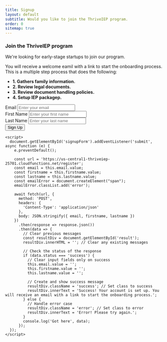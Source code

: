```yaml
---
title: Signup
layout: default
subtitle: Would you like to join the ThriveIEP program.
order: 0
sitemap: true
---
```


<style>
  .success {
    color: green;
    font-weight: bold;
  }

  .error {
    color: red;
    font-weight: bold;
  }
</style>

<div class="row">
  <div class="col-7">
    <h3>
      Join the ThriveIEP program
    </h3>
    <p>
      We're looking for early-stage startups to join our program.
    </p>
    <p>
      You will receive a welcome eamil with a link to start
      the onboarding process. This is a multiple step process
      that does the following:
      <ul>
        <li>
          <strong>1. Gathers family information.</strong>
        </li>
        <li>
          <strong>2. Review legal documents.</strong>
        </li>
        <li>
          <strong>3. Review document handling policies.</strong>
        </li>
        <li>
          <strong>4. Setup IEP packagep.</strong>
        </li>
      </ul>
    </p>
  </div>
  <div class="col-5">
    <form id="signupForm" action="your-server-endpoint" method="POST" class="form-group">
      <div class="mb-3">
        <label for="email">Email</label>
        <input type="email" name="email" id="email" class="form-control" placeholder="Enter your email" required />
      </div>
      <div class="mb-3">
        <label for="firstname">First Name</label>
        <input type="text" name="firstname" id="firstname" class="form-control" placeholder="Enter your first name" required />
      </div>
      <div class="mb-3">
        <label for="lastname">Last Name</label>
        <input type="text" name="lastname" id="lastname" class="form-control" placeholder="Enter your last name" required />
      </div>
      <button type="submit" class="btn btn-primary">Sign Up</button>
      <div id="result"></div>
    </form>

    <script>
      document.getElementById('signupForm').addEventListener('submit', async function (e) {
        e.preventDefault();

        const url = 'https://us-central1-thriveiep-25701.cloudfunctions.net/register';
        const email = this.email.value;
        const firstname = this.firstname.value;
        const lastname = this.lastname.value;
        const emailError = document.createElement("span");
        emailError.classList.add('error');
        
        await fetch(url, {
          method: 'POST',
          headers: {
            'Content-Type': 'application/json'
          },
          body: JSON.stringify({ email, firstname, lastname })
        })
          .then(response => response.json())
          .then(data => {
            // Clear previous messages
            const resultDiv = document.getElementById('result');
            resultDiv.innerHTML = ''; // Clear any existing messages

            // Check the status of the response
            if (data.status === 'success') {
              // Clear input fields only on success
              this.email.value = '';
              this.firstname.value = '';
              this.lastname.value = '';
              
              // Create and show success message
              resultDiv.className = 'success'; // Set class to success
              resultDiv.innerText = 'Success! Your account is set up. You will receive an email with a link to start the onboarding process.';
            } else {
              // Handle error case
              resultDiv.className = 'error'; // Set class to error
              resultDiv.innerText = 'Error! Please try again.';
            }
            console.log('Got here', data);
          });
      });
    </script>
  </div>
</div>
